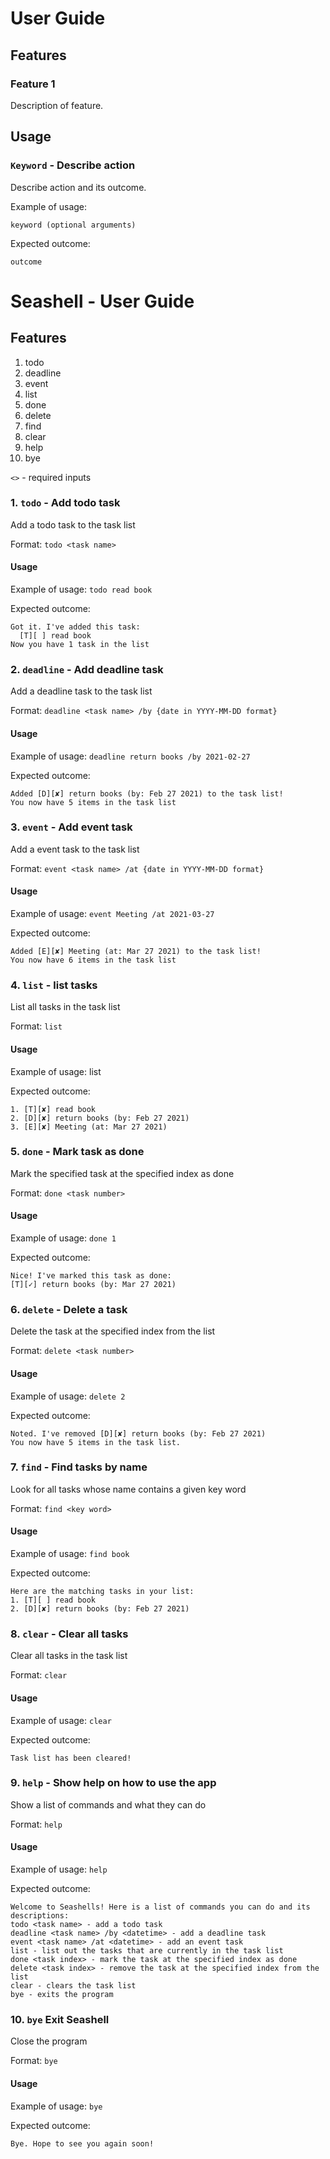 # User Guide

## Features 

### Feature 1 
Description of feature.

## Usage

### `Keyword` - Describe action

Describe action and its outcome.

Example of usage: 

`keyword (optional arguments)`

Expected outcome:

`outcome`

# **Seashell** - User Guide

## Features 
1. todo
2. deadline
3. event
4. list
5. done
6. delete
7. find
8. clear
9. help
10. bye

`<>` - required inputs
### 1. `todo` - Add todo task
Add a todo task to the task list

Format: `todo <task name>`

#### Usage
Example of usage: `todo read book`

Expected outcome:
```
Got it. I've added this task:
  [T][ ] read book
Now you have 1 task in the list
```

### 2. `deadline` - Add deadline task
Add a deadline task to the task list

Format: `deadline <task name> /by {date in YYYY-MM-DD format}`

#### Usage
Example of usage: `deadline return books /by 2021-02-27`

Expected outcome:
```
Added [D][✘] return books (by: Feb 27 2021) to the task list!
You now have 5 items in the task list
```

### 3. `event` - Add event task
Add a event task to the task list

Format: `event <task name> /at {date in YYYY-MM-DD format}`

#### Usage
Example of usage: `event Meeting /at 2021-03-27`

Expected outcome:
```
Added [E][✘] Meeting (at: Mar 27 2021) to the task list!
You now have 6 items in the task list
```

### 4. `list` - list tasks
List all tasks in the task list

Format: `list`

#### Usage
Example of usage: list

Expected outcome:
```
1. [T][✘] read book
2. [D][✘] return books (by: Feb 27 2021)
3. [E][✘] Meeting (at: Mar 27 2021)
```

### 5. `done` - Mark task as done
Mark the specified task at the specified index as done

Format: `done <task number>`

#### Usage
Example of usage: `done 1`

Expected outcome:
````
Nice! I've marked this task as done:
[T][✓] return books (by: Mar 27 2021)
````

### 6. `delete` - Delete a task
Delete the task at the specified index from the list

Format: `delete <task number>`

#### Usage
Example of usage: `delete 2`

Expected outcome:
````
Noted. I've removed [D][✘] return books (by: Feb 27 2021)
You now have 5 items in the task list.
````

### 7. `find` - Find tasks by name
Look for all tasks whose name contains a given key word

Format: `find <key word>`

#### Usage
Example of usage: `find book`

Expected outcome:
````
Here are the matching tasks in your list:
1. [T][ ] read book
2. [D][✘] return books (by: Feb 27 2021)
````

### 8. `clear` - Clear all tasks
Clear all tasks in the task list

Format: `clear`

#### Usage
Example of usage: `clear`

Expected outcome:
````
Task list has been cleared!
````

### 9. `help` - Show help on how to use the app
Show a list of commands and what they can do

Format: `help`

#### Usage
Example of usage: `help`

Expected outcome:
````
Welcome to Seashells! Here is a list of commands you can do and its descriptions:
todo <task name> - add a todo task
deadline <task name> /by <datetime> - add a deadline task
event <task name> /at <datetime> - add an event task
list - list out the tasks that are currently in the task list
done <task index> - mark the task at the specified index as done
delete <task index> - remove the task at the specified index from the list
clear - clears the task list
bye - exits the program
````

### 10. `bye` Exit Seashell
Close the program

Format: `bye`

#### Usage
Example of usage: `bye`

Expected outcome:
````
Bye. Hope to see you again soon!
````
